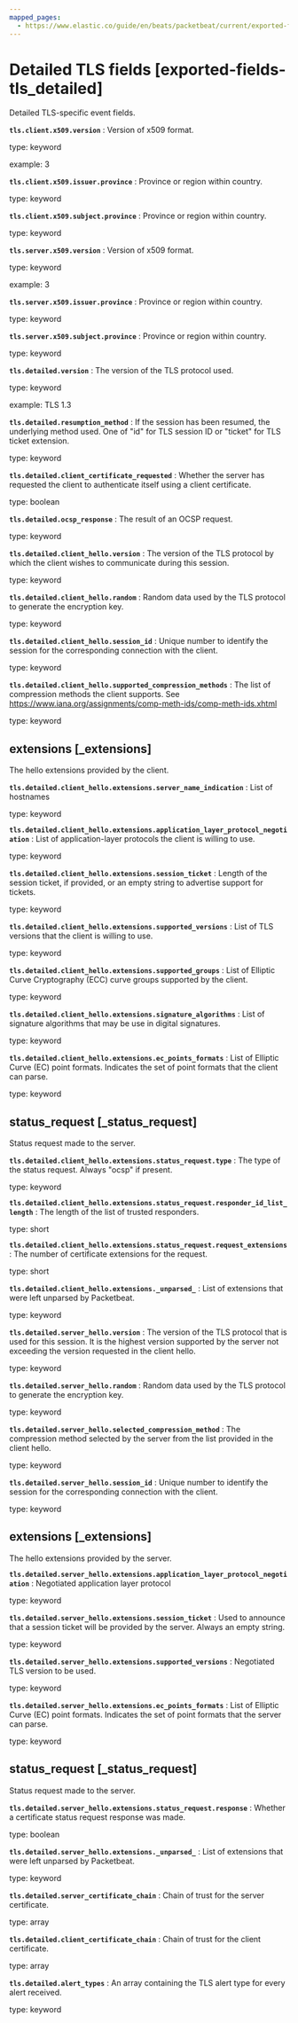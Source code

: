 ```yaml
---
mapped_pages:
  - https://www.elastic.co/guide/en/beats/packetbeat/current/exported-fields-tls_detailed.html
---
```


<!-- This file is generated! See scripts/generate_fields_docs.py -->

# Detailed TLS fields [exported-fields-tls_detailed]

Detailed TLS-specific event fields.

**`tls.client.x509.version`**
:   Version of x509 format.

type: keyword

example: 3


**`tls.client.x509.issuer.province`**
:   Province or region within country.

type: keyword


**`tls.client.x509.subject.province`**
:   Province or region within country.

type: keyword


**`tls.server.x509.version`**
:   Version of x509 format.

type: keyword

example: 3


**`tls.server.x509.issuer.province`**
:   Province or region within country.

type: keyword


**`tls.server.x509.subject.province`**
:   Province or region within country.

type: keyword


**`tls.detailed.version`**
:   The version of the TLS protocol used.

type: keyword

example: TLS 1.3


**`tls.detailed.resumption_method`**
:   If the session has been resumed, the underlying method used. One of "id" for TLS session ID or "ticket" for TLS ticket extension.

type: keyword


**`tls.detailed.client_certificate_requested`**
:   Whether the server has requested the client to authenticate itself using a client certificate.

type: boolean


**`tls.detailed.ocsp_response`**
:   The result of an OCSP request.

type: keyword


**`tls.detailed.client_hello.version`**
:   The version of the TLS protocol by which the client wishes to communicate during this session.

type: keyword


**`tls.detailed.client_hello.random`**
:   Random data used by the TLS protocol to generate the encryption key.

type: keyword


**`tls.detailed.client_hello.session_id`**
:   Unique number to identify the session for the corresponding connection with the client.

type: keyword


**`tls.detailed.client_hello.supported_compression_methods`**
:   The list of compression methods the client supports. See https://www.iana.org/assignments/comp-meth-ids/comp-meth-ids.xhtml

type: keyword


## extensions [_extensions]

The hello extensions provided by the client.

**`tls.detailed.client_hello.extensions.server_name_indication`**
:   List of hostnames

type: keyword


**`tls.detailed.client_hello.extensions.application_layer_protocol_negotiation`**
:   List of application-layer protocols the client is willing to use.

type: keyword


**`tls.detailed.client_hello.extensions.session_ticket`**
:   Length of the session ticket, if provided, or an empty string to advertise support for tickets.

type: keyword


**`tls.detailed.client_hello.extensions.supported_versions`**
:   List of TLS versions that the client is willing to use.

type: keyword


**`tls.detailed.client_hello.extensions.supported_groups`**
:   List of Elliptic Curve Cryptography (ECC) curve groups supported by the client.

type: keyword


**`tls.detailed.client_hello.extensions.signature_algorithms`**
:   List of signature algorithms that may be use in digital signatures.

type: keyword


**`tls.detailed.client_hello.extensions.ec_points_formats`**
:   List of Elliptic Curve (EC) point formats. Indicates the set of point formats that the client can parse.

type: keyword


## status_request [_status_request]

Status request made to the server.

**`tls.detailed.client_hello.extensions.status_request.type`**
:   The type of the status request. Always "ocsp" if present.

type: keyword


**`tls.detailed.client_hello.extensions.status_request.responder_id_list_length`**
:   The length of the list of trusted responders.

type: short


**`tls.detailed.client_hello.extensions.status_request.request_extensions`**
:   The number of certificate extensions for the request.

type: short


**`tls.detailed.client_hello.extensions._unparsed_`**
:   List of extensions that were left unparsed by Packetbeat.

type: keyword


**`tls.detailed.server_hello.version`**
:   The version of the TLS protocol that is used for this session. It is the highest version supported by the server not exceeding the version requested in the client hello.

type: keyword


**`tls.detailed.server_hello.random`**
:   Random data used by the TLS protocol to generate the encryption key.

type: keyword


**`tls.detailed.server_hello.selected_compression_method`**
:   The compression method selected by the server from the list provided in the client hello.

type: keyword


**`tls.detailed.server_hello.session_id`**
:   Unique number to identify the session for the corresponding connection with the client.

type: keyword


## extensions [_extensions]

The hello extensions provided by the server.

**`tls.detailed.server_hello.extensions.application_layer_protocol_negotiation`**
:   Negotiated application layer protocol

type: keyword


**`tls.detailed.server_hello.extensions.session_ticket`**
:   Used to announce that a session ticket will be provided by the server. Always an empty string.

type: keyword


**`tls.detailed.server_hello.extensions.supported_versions`**
:   Negotiated TLS version to be used.

type: keyword


**`tls.detailed.server_hello.extensions.ec_points_formats`**
:   List of Elliptic Curve (EC) point formats. Indicates the set of point formats that the server can parse.

type: keyword


## status_request [_status_request]

Status request made to the server.

**`tls.detailed.server_hello.extensions.status_request.response`**
:   Whether a certificate status request response was made.

type: boolean


**`tls.detailed.server_hello.extensions._unparsed_`**
:   List of extensions that were left unparsed by Packetbeat.

type: keyword


**`tls.detailed.server_certificate_chain`**
:   Chain of trust for the server certificate.

type: array


**`tls.detailed.client_certificate_chain`**
:   Chain of trust for the client certificate.

type: array


**`tls.detailed.alert_types`**
:   An array containing the TLS alert type for every alert received.

type: keyword


